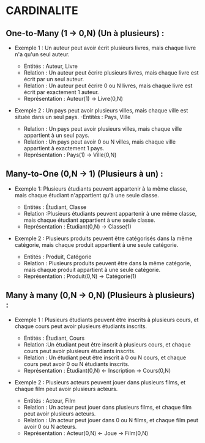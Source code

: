 # CARDINALITE

## One-to-Many (1 -> 0,N) (Un à plusieurs) : 
- Exemple 1  : Un auteur peut avoir écrit plusieurs livres, mais chaque livre n'a qu'un seul auteur.
    - Entités : Auteur, Livre
    - Relation : Un auteur peut écrire plusieurs livres, mais chaque livre est écrit par un seul auteur.
    - Relation : Un auteur peut écrire 0 ou N livres, mais chaque livre est écrit par exactement 1 auteur.
    - Représentation : Auteur(1) -> Livre(0,N)

- Exemple 2 : Un pays peut avoir plusieurs villes, mais chaque ville est située dans un seul pays.
    -Entités : Pays, Ville
    - Relation : Un pays peut avoir plusieurs villes, mais chaque ville appartient à un seul pays.
    - Relation : Un pays peut avoir 0 ou N villes, mais chaque ville appartient à exactement 1 pays.
    - Représentation : Pays(1) -> Ville(0,N)

## Many-to-One (0,N -> 1) (Plusieurs à un) :
- Exemple 1: Plusieurs étudiants peuvent appartenir à la même classe, mais chaque étudiant n'appartient qu'à une seule classe.

    - Entités : Étudiant, Classe
    - Relation :Plusieurs étudiants peuvent appartenir à une même classe, mais chaque étudiant appartient à une seule classe.
    - Représentation : Étudiant(0,N) -> Classe(1)

- Exemple 2 : Plusieurs produits peuvent être catégorisés dans la même catégorie, mais chaque produit appartient à une seule catégorie.
    - Entités : Produit, Catégorie
    - Relation : Plusieurs produits peuvent être dans la même catégorie, mais chaque produit appartient à une seule catégorie.
    - Représentation : Produit(0,N) -> Catégorie(1)

## Many à many (0,N -> 0,N) (Plusieurs à plusieurs) :

- Exemple 1 : Plusieurs étudiants peuvent être inscrits à plusieurs cours, et chaque cours peut avoir plusieurs étudiants inscrits.
    - Entités : Étudiant, Cours
    - Relation :Un étudiant peut être inscrit à plusieurs cours, et chaque cours peut avoir plusieurs étudiants inscrits.
    - Relation : Un étudiant peut être inscrit à 0 ou N cours, et chaque cours peut avoir 0 ou N étudiants inscrits.
    - Représentation : Étudiant(0,N) <- Inscription -> Cours(0,N)

- Exemple 2 : Plusieurs acteurs peuvent jouer dans plusieurs films, et chaque film peut avoir plusieurs acteurs.
    - Entités : Acteur, Film
    - Relation : Un acteur peut jouer dans plusieurs films, et chaque film peut avoir plusieurs acteurs.
    - Relation : Un acteur peut jouer dans 0 ou N films, et chaque film peut avoir 0 ou N acteurs.
    - Représentation : Acteur(0,N) <- Joue -> Film(0,N)